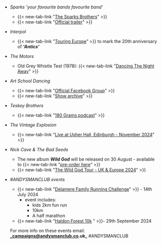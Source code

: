 #
- _Sparks 'your favourite bands favourite band'_
  - {{< new-tab-link "[The Sparks Brothers](https://www.imdb.com/title/tt8610436/)" >}}
  - {{< new-tab-link "[Official trailer](https://www.imdb.com/video/vi1807859737/)" >}}
- _Interpol_
  - {{< new-tab-link "[Touring Europe](https://twitter.com/Interpol/status/1782319169746207097)" >}} to mark the 20th anniversary of **_'Antics'_**
- _The Motors_
  - Old Grey Whistle Test (1978): {{< new-tab-link "[Dancing The Night Away](https://www.youtube.com/watch?v=a8X1EKyhLHw)" >}}
- _Art School Dancing_ 
  - {{< new-tab-link "[Official Facebook Group](https://www.facebook.com/groups/111016498936043)" >}}
  - {{< new-tab-link "[Show archive](https://unlistenablerubbish.wordpress.com)" >}}
- _Teskey Brothers_ 
  - {{< new-tab-link "[180 Grams podcast](https://open.spotify.com/show/5n49kEwq2st3GST82veWoI)" >}}
- _The Vintage Explosion_
  - {{< new-tab-link "[Live at Usher Hall, Edinburgh - November 2024](https://www.usherhall.co.uk/whats-on/vintage-explosion)" >}}
- _Nick Cave & The Bad Seeds_
  - The new album **_Wild God_** will be released on 30 August - available to {{< new-tab-link "[pre-order here](https://linktr.ee/nickcave)" >}}
  - {{< new-tab-link "[The Wild God Tour - UK & Europe 2024](https://www.nickcave.com/tour-dates/)" >}}
- _#ANDYSMANCLUB events_
  - {{< new-tab-link "[Delamere Family Running Challenge](https://www.atwevents.co.uk/e/andysmanclub-family-running-challenge-delamere-2024-10087)" >}} - 14th July 2024
    - event includes: 
      - kids 2km fun run 
      - 10km
      - A half marathon
  - {{< new-tab-link "[Haldon Forest 10k](https://www.atwevents.co.uk/e/andysmanclub-10k-run-haldon-forest-10391) " >}}- 29th September 2024  

  For more info on these events email: **_campaigns@andysmanclub.co.uk_** #ANDYSMANCLUB
